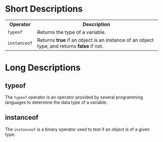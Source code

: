 <h1>Short Descriptions</h1>
<table class="ws-table-all notranslate">
  <tr>
    <th>Operator</th>
    <th>Description</th>
  </tr>
  <tr>
    <td><code>typeof</code></td>
    <td>Returns the type of a variable.</td>
  </tr>
  <tr>
    <td><code>instanceof</code></td>
    <td>Returns <b>true</b> if an object is an instance of an object type, and returns <b>false</b> if not.</td>
  </tr>
</table>
<h1>Long Descriptions</h1>
<h2>typeof</h2>
The <code>typeof</code> operator is an operator provided by several programming languages to determine the data type of a variable.
<h2>instanceof</h2>
The <code>instanceof</code> is a binary operator used to test if an object is of a given type.

